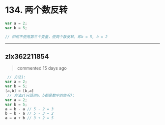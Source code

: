 
 # 134. 两个数反转 
 ```js
var a = 2;
var b = 5;

// 如何不使用第三个变量，使两个数反转，即a = 5, b = 2

``` 
 ***
## zlx362211854 
 > commented 15 days ago 


```js
 // 方法1:
var a = 2;
var b = 5;
[a,b] = [b,a]
 // 方法2(只适用a，b都是数字的情况):
var a = 2;
var b = 5;
a = b - a // 5 - 2 = 3
b = b - a // 5 - 3 = 2
a = a + b // 3 + 2 = 5

```